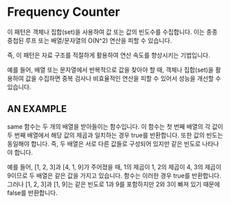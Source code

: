 # Frequency Counter

이 패턴은 객체나 집합(set)을 사용하여 값 또는 값의 빈도수를 수집합니다.
이는 종종 중첩된 루프 또는 배열/문자열의 O(N^2) 연산을 피할 수 있습니다.

즉, 이 패턴은 자료 구조를 적절하게 활용하여 연산 속도를 향상시키는 기법입니다.

예를 들어, 배열 또는 문자열에서 반복적으로 값을 찾아야 할 때, 객체나 집합(set)을 활용하여 값을 수집하면 중복 검사나 비효율적인 연산을 피할 수 있어서 성능을 개선할 수 있습니다.

## AN EXAMPLE

same 함수는 두 개의 배열을 받아들이는 함수입니다. 이 함수는 첫 번째 배열의 각 값이 두 번째 배열에서 해당 값의 제곱과 일치하는 경우 true를 반환합니다. 또한 값의 빈도는 동일해야 합니다. 즉, 두 배열은 서로 다른 값들로 구성되어 있지만 같은 빈도로 나타나야 합니다.

예를 들어, [1, 2, 3]과 [4, 1, 9]가 주어졌을 때, 1의 제곱이 1, 2의 제곱이 4, 3의 제곱이 9이므로 두 배열은 같은 값을 가지고 있습니다. 함수는 이러한 경우 true를 반환합니다. 그러나 [1, 2, 3]과 [1, 9]는 같은 빈도로 1과 9를 포함하지만 2와 3이 빠져 있기 때문에 false를 반환합니다.
